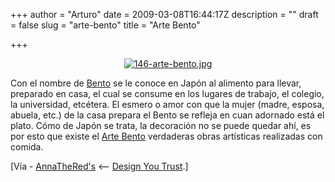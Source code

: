 +++
author = "Arturo"
date = 2009-03-08T16:44:17Z
description = ""
draft = false
slug = "arte-bento"
title = "Arte Bento"

+++

 <p align="center"><a href="http://geek.cl/wp-content/uploads/2009/03/kickinthehead"><img src="http://geeksan.com/wp-content/uploads/import/146-arte-bento.jpg" alt="146-arte-bento.jpg" /></a></p>

<p>Con el nombre de <a href="http://geek.cl/wp-content/uploads/2009/03/Bento">Bento</a> se le conoce en Japón al alimento para llevar, preparado en casa, el cual se consume en los lugares de trabajo, el colegio, la universidad, etcétera. El esmero o amor con que la mujer (madre, esposa, abuela, etc.) de la casa prepara el Bento se refleja en cuan adornado está el plato. Cómo de Japón se trata, la decoración no se puede quedar ahí, es por esto que existe el <a href="http://geek.cl/wp-content/uploads/2009/03/kickinthehead">Arte Bento</a> verdaderas obras  artísticas realizadas con comida.</p>

<p>[Vía - <a href="http://geek.cl/wp-content/uploads/2009/03/annathered.wordpress.com">AnnaTheRed's</a> &lt;-- <a href="http://geek.cl/wp-content/uploads/2009/03/bento-art">Design You Trust</a>.]</p>